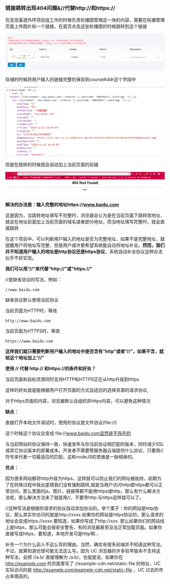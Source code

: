 ### 链接跳转出现404问题&//代替http://和https://

在亚信渠道外呼项目组工作的时候负责轮播图管理这一块的内容，需要在轮播管理页面上传图片和一个链接，在首页点击这张轮播图的时候跳转到这个链接

![](./images/轮播管理页面.png)

存储的时候将用户输入的链接完整的保存到courseAddr这个字段中

![](./images/轮播管理控制台.png)

但是在跳转的时候就会自动加上当前页面的前缀

![](./images/轮播跳转404页面.png)

**解决的办法是：输入完整的地址https://www.baidu.com**  

这是因为，当跳转地址填写不完整时，浏览器会认为是在当前页面下跳转改地址，就会在地址前面加上当前页面的域名或者部分地址，而当地址填写完整时，就会直接跳转  

在这个项目中，可以判断用户输入的地址是否为完整地址，如果不是完整地址，就提醒用户将地址写完整，但是用户或许更希望系统能自动将地址补全。**然而，我们并不知道用户输入的地址是http协议还是https协议**，系统自动补全协议这种办法似乎不好实现。

**我们可以用“//”来代替“http://”或"https://"**  

//是缺省协议的写法，例如：

```
//www.baidu.com
```

缺省协议默认使用当前协议

当前页面为HTTP时，等效

```
http://www.baidu.com
```

当前页面为HTTPS时，等效

```
https://www.baidu.com
```

**这样我们就只需要判断用户输入的地址中是否含有“http”或者“//”，如果不含，就给这个地址加上“//”**

**使用 // 代替 http:// 和https://的条件和好处？**

当前页面和目标资源同时支持HTTP和HTTPS正在从http升级到https

这样的好处就是能根据用户打开页面的方式自适应的选择资源的请求协议,

对于https页面的内容，浏览器默认会组织非https内容，可以避免这种情况

**缺点：**

直接打开本地文件调试时，使用的协议是文件协议(file://)

这个时候这个协议会变成 file://www.baidu.com显然是不存在的

与当前网站的协议保持一致，快速发布与你当前协议相匹配的版本，同时减少SSL或其它协议版本的部署成本。开发者不需要管服务器云端提供什么协议，只要用//符号来代表一切最适应的匹配，这和nodeJS的思维是一脉相承的。

**优点：**

因为很多网站都将http升级为https，这样就可以防止我们的网址被劫持，前期为了在转换过程中我出差错我们没有强制跳转,就是当用户访问http或https都可以正常访问，那么里面的js，图片，链接等都不能用https或http，那么有什么解决方法呢，那么解决方法来了就是用//，不要带http:与https这样就可以了。

//这种写法是根据你请求的协议自动添加协议的。举个栗子：你的网站是http协议，那么其实你访问的就是http://xxxx 如果你的网站是https协议的，那么请求的地址会变成https://xxxx 要知道，如果你写成了http://xxx. 那么如果你们的网站线上是https，那么可能会报安全警告，有的浏览器甚至没法正常加载页面。如果你直接写成https，要知道，本地开发可是http啊...



补充一个为什么前人不这么写的理由。当然，确实有很多前端并不知道这种写法。不过，就算知道也很可能无法这么写。因为 UC 浏览器的许多较早版本不支持这种写法，会把 //a.b/ 直接理解为 /a.b/，也就是说，如果你在 http://example.com 的页面里写了 //example-cdn.net/static-file 的地址，UC 实际访问的是 http://example.com/example-cdn.net/static-file 。UC 过去的市占率很高的。

 